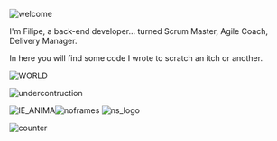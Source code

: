 ![welcome](https://user-images.githubusercontent.com/76520153/163693933-6ea79a86-3def-4d2a-a1f1-080fdc301359.gif)

I'm Filipe, a back-end developer... turned Scrum Master, Agile Coach, Delivery Manager.

In here you will find some code I wrote to scratch an itch or another.


![WORLD](https://user-images.githubusercontent.com/76520153/163693939-ce68a711-72a8-4149-95d9-07a5154a5a18.GIF)

![undercontruction](https://user-images.githubusercontent.com/76520153/163693975-a5b918b9-d246-4c1e-83ce-5831bea5b77f.gif)

![IE_ANIMA](https://user-images.githubusercontent.com/76520153/163693991-2fafc16f-0c52-485e-81d0-adce9767abb6.GIF)![noframes](https://user-images.githubusercontent.com/76520153/163694004-d3dac34b-b09d-4e1b-8463-d0ed747e7529.gif)
![ns_logo](https://user-images.githubusercontent.com/76520153/163694040-377f5941-6120-48c8-9838-e11cc854068f.gif)


![counter](https://user-images.githubusercontent.com/76520153/163694006-b4725df4-59cc-433c-87da-825852de581b.gif)

